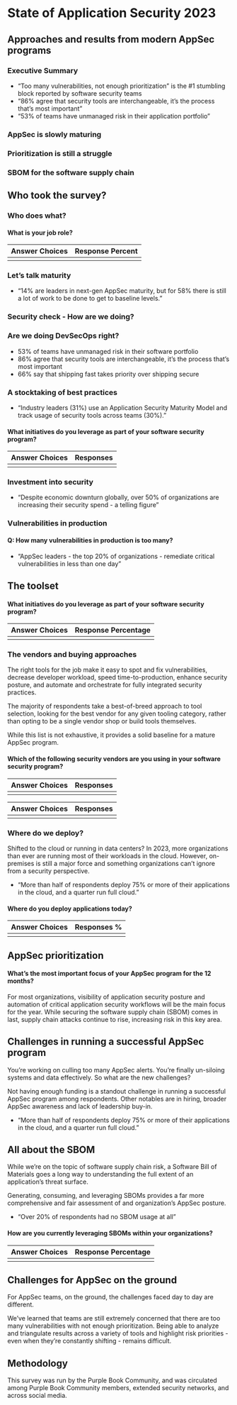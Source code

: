# State of Application Security 2023

## Approaches and results from modern AppSec programs

### Executive Summary

*   “Too many vulnerabilities, not enough prioritization” is the #1 stumbling block reported by software security teams
*   “86% agree that security tools are interchangeable, it’s the process that’s most important”
*   “53% of teams have unmanaged risk in their application portfolio”

### AppSec is slowly maturing

### Prioritization is still a struggle

### SBOM for the software supply chain

## Who took the survey?

### Who does what?

#### What is your job role?

| Answer Choices | Response Percent |
|---|---|
|  |  |

### Let’s talk maturity

*   “14% are leaders in next-gen AppSec maturity, but for 58% there is still a lot of work to be done to get to baseline levels.”

### Security check - How are we doing?

### Are we doing DevSecOps right?

*   53% of teams have unmanaged risk in their software portfolio
*   86% agree that security tools are interchangeable, it’s the process that’s most important
*   66% say that shipping fast takes priority over shipping secure

### A stocktaking of best practices

*   “Industry leaders (31%) use an Application Security Maturity Model and track usage of security tools across teams (30%).”

#### What initiatives do you leverage as part of your software security program?

| Answer Choices | Responses |
|---|---|
|  |  |

### Investment into security

*   “Despite economic downturn globally, over 50% of organizations are increasing their security spend - a telling figure”

### Vulnerabilities in production

#### Q: How many vulnerabilities in production is too many?

*   “AppSec leaders - the top 20% of organizations - remediate critical vulnerabilities in less than one day”

## The toolset

#### What initiatives do you leverage as part of your software security program?

| Answer Choices | Response Percentage |
|---|---|
|  |  |

### The vendors and buying approaches

The right tools for the job make it easy to spot and fix vulnerabilities, decrease developer workload, speed time-to-production, enhance security posture, and automate and orchestrate for fully integrated security practices.

The majority of respondents take a best-of-breed approach to tool selection, looking for the best vendor for any given tooling category, rather than opting to be a single vendor shop or build tools themselves.

While this list is not exhaustive, it provides a solid baseline for a mature AppSec program.

#### Which of the following security vendors are you using in your software security program?

| Answer Choices | Responses |
|---|---|
|  |  |

| Answer Choices | Responses |
|---|---|
|  |  |

### Where do we deploy?

Shifted to the cloud or running in data centers? In 2023, more organizations than ever are running most of their workloads in the cloud. However, on-premises is still a major force and something organizations can’t ignore from a security perspective.

*   “More than half of respondents deploy 75% or more of their applications in the cloud, and a quarter run full cloud.”

#### Where do you deploy applications today?

| Answer Choices | Responses % |
|---|---|
|  |  |

## AppSec prioritization

#### What’s the most important focus of your AppSec program for the 12 months?

For most organizations, visibility of application security posture and automation of critical application security workflows will be the main focus for the year. While securing the software supply chain (SBOM) comes in last, supply chain attacks continue to rise, increasing risk in this key area.

## Challenges in running a successful AppSec program

You’re working on culling too many AppSec alerts. You’re finally un-siloing systems and data effectively. So what are the new challenges?

Not having enough funding is a standout challenge in running a successful AppSec program among respondents. Other notables are in hiring, broader AppSec awareness and lack of leadership buy-in.

*   “More than half of respondents deploy 75% or more of their applications in the cloud, and a quarter run full cloud.”

## All about the SBOM

While we’re on the topic of software supply chain risk, a Software Bill of Materials goes a long way to understanding the full extent of an application’s threat surface.

Generating, consuming, and leveraging SBOMs provides a far more comprehensive and fair assessment of and organization’s AppSec posture.

*   “Over 20% of respondents had no SBOM usage at all”

#### How are you currently leveraging SBOMs within your organizations?

| Answer Choices | Response Percentage |
|---|---|
|  |  |

## Challenges for AppSec on the ground

For AppSec teams, on the ground, the challenges faced day to day are different.

We’ve learned that teams are still extremely concerned that there are too many vulnerabilities with not enough prioritization. Being able to analyze and triangulate results across a variety of tools and highlight risk priorities - even when they’re constantly shifting - remains difficult.

## Methodology

This survey was run by the Purple Book Community, and was circulated among Purple Book Community members, extended security networks, and across social media.
